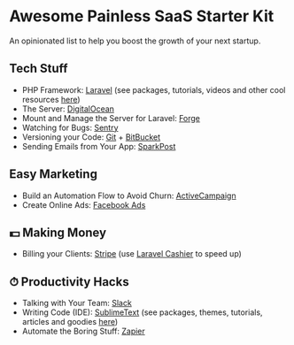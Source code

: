 # Awesome Painless SaaS Starter Kit
An opinionated list to help you boost the growth of your next startup.

## Tech Stuff

- PHP Framework: [Laravel](https://laravel.com/?utm_source=Awesome-Painless-SaaS-Starter-Kit) (see packages, tutorials, videos and other cool resources [here](https://github.com/chiraggude/awesome-laravel))
- The Server: [DigitalOcean](https://www.digitalocean.com/?utm_source=Awesome-Painless-SaaS-Starter-Kit)
- Mount and Manage the Server for Laravel: [Forge](https://forge.laravel.com/?utm_source=Awesome-Painless-SaaS-Starter-Kit)
- Watching for Bugs: [Sentry](https://sentry.io/?utm_source=Awesome-Painless-SaaS-Starter-Kit)
- Versioning your Code: [Git](https://git-scm.com/?utm_source=Awesome-Painless-SaaS-Starter-Kit) + [BitBucket](https://bitbucket.com/?utm_source=Awesome-Painless-SaaS-Starter-Kit)
- Sending Emails from Your App: [SparkPost](https://www.sparkpost.com/?utm_source=Awesome-Painless-SaaS-Starter-Kit)

## Easy Marketing

- Build an Automation Flow to Avoid Churn: [ActiveCampaign](https://www.activecampaign.com/?utm_source=Awesome-Painless-SaaS-Starter-Kit)
- Create Online Ads: [Facebook Ads](https://www.facebook.com/advertising)

## 💵 Making Money

- Billing your Clients: [Stripe](https://stripe.com/?utm_source=Awesome-Painless-SaaS-Starter-Kit) (use [Laravel Cashier](https://laravel.com/docs/cashier?utm_source=Awesome-Painless-SaaS-Starter-Kit) to speed up)

## ⏱ Productivity Hacks

- Talking with Your Team: [Slack](https://slack.com/?utm_source=Awesome-Painless-SaaS-Starter-Kit)
- Writing Code (IDE): [SublimeText](https://www.sublimetext.com/?utm_source=Awesome-Painless-SaaS-Starter-Kit) (see packages, themes, tutorials, articles and goodies [here](https://github.com/JaredCubilla/sublime))
- Automate the Boring Stuff: [Zapier](https://zapier.com/?utm_source=Awesome-Painless-SaaS-Starter-Kit)

